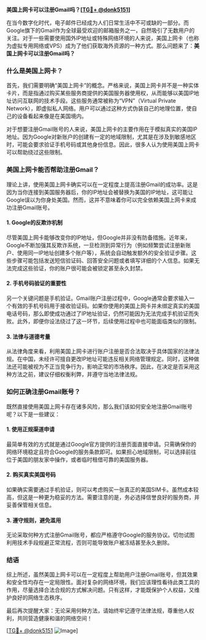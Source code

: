 **美国上网卡可以注册Gmail吗？[[TG💪+ @donk5151](https://t.me/s/donk5151)]**

在当今数字化时代，电子邮件已经成为人们日常生活中不可或缺的一部分。而Google旗下的Gmail作为全球最受欢迎的邮箱服务之一，自然吸引了无数用户的关注。对于一些需要使用国外IP地址或特殊网络环境的人来说，美国上网卡（也称为虚拟专用网络或VPS）成为了他们获取海外资源的一种方式。那么问题来了：**美国上网卡可以注册Gmail吗？**

### 什么是美国上网卡？

首先，我们需要明确“美国上网卡”的概念。严格来说，美国上网卡并不是一种实体卡片，而是指通过购买某些服务商提供的美国服务器使用权，从而能够以美国IP地址访问互联网的技术手段。这些服务通常被称为“VPN”（Virtual Private Network），即虚拟私人网络。用户可以通过这种方式伪装自己的地理位置，使自己的设备看起来像是在美国境内。

对于想要注册Gmail账号的人来说，美国上网卡的主要作用在于模拟真实的美国IP地址。因为Google对新账户的创建有一定的地域限制，尤其是在涉及到敏感地区时，可能会要求验证手机号码或其他身份信息。因此，很多人认为使用美国上网卡可以帮助绕过这些限制。

### 美国上网卡能否帮助注册Gmail？

理论上讲，使用美国上网卡确实可以在一定程度上提高注册Gmail的成功率。这是因为当你连接到美国服务器后，你的IP地址会被替换为美国的IP地址，这可能让Google误以为你身处美国。然而，这并不意味着你可以完全依赖美国上网卡来成功注册Gmail账号。

#### 1. Google的反欺诈机制

尽管美国上网卡能够改变你的IP地址，但Google并非没有防备措施。近年来，Google不断加强其反欺诈系统，一旦检测到异常行为（例如频繁尝试注册新账户、使用同一IP地址创建多个账户等），系统会自动触发额外的安全验证步骤。这些步骤可能包括发送短信验证码、回答安全问题或者填写详细的个人信息。如果无法完成这些验证，你的账户很可能会被锁定甚至永久封禁。

#### 2. 手机号码验证的重要性

另一个关键问题是手机验证。Gmail账户注册过程中，Google通常会要求输入一个有效的手机号码用于接收验证码。如果你使用的美国上网卡并未绑定真实的美国电话号码，那么即使成功通过了IP地址验证，仍然可能因为无法完成手机验证而失败。此外，即便你设法绕过了这一环节，后续使用过程中也可能面临类似的限制。

#### 3. 法律与道德考量

从法律角度来看，利用美国上网卡进行账户注册是否合法取决于具体国家的法律法规。在中国，未经许可擅自更改IP地址可能违反相关网络管理规定。同时，这种做法还可能被视为不正当竞争行为，影响正常的市场秩序。因此，在决定是否采用这种方法之前，建议仔细权衡利弊，并遵守当地法律法规。

### 如何正确注册Gmail账号？

既然直接使用美国上网卡存在诸多风险，那么我们该如何安全地注册Gmail账号呢？以下是一些建议：

#### 1. 使用正规渠道申请

最简单有效的方式就是通过Google官方提供的注册页面直接申请。只需确保你的网络环境稳定且符合Google的服务条款即可。如果担心地域限制，可以选择前往位于美国的朋友家中操作，或者临时租借可靠的美国服务器。

#### 2. 购买真实美国号码

如果确实需要通过手机验证，则可以考虑购买一张真正的美国SIM卡。虽然成本较高，但这是一种更为稳妥的方法。需要注意的是，务必选择信誉良好的服务商，并妥善保管相关信息。

#### 3. 遵守规则，避免滥用

无论采取何种方式注册Gmail账号，都应严格遵守Google的服务协议。切勿试图利用技术手段规避正常流程，否则可能导致账户被冻结甚至永久删除。

### 结语

综上所述，虽然美国上网卡可以在一定程度上帮助用户注册Gmail账号，但其效果和安全性均存在一定局限性。面对复杂的网络环境，我们应该理性看待此类工具的作用，尽量选择合法合规的方式解决问题。只有这样，才能既保护个人权益，又维护良好的网络生态秩序。

最后再次提醒大家：无论采用何种方法，请始终牢记遵守法律法规，尊重他人权利，共同营造健康和谐的网络空间！

[[TG💪+ @donk5151](https://t.me/s/donk5151) ![Image](https://i.postimg.cc/rwNCRYN7/Snipaste-2025-04-30-17-27-05.png)]